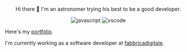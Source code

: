 <p align="center">
  Hi there 👋
  I'm an astronomer trying his best to be a good developer.
</p>

<p align="center">
    <img src="https://img.shields.io/badge/JavaScript-323330?style=for-the-badge&logo=javascript&logoColor=F7DF1E" alt="javascript"/>
    <img src="https://img.shields.io/badge/Visual_Studio_Code-0078D4?style=for-the-badge&logo=visual%20studio%20code&logoColor=white" alt="vscode"/>
</p>

Here's my <a href="https://kirilanshelo.github.io/portfolio/">portfolio</a>.

I'm currently working as a software developer at <a href="https://www.fabbricadigitale.com/">fabbricadigitale</a>.
<!--
**Kirilanshelo/Kirilanshelo** is a ✨ _special_ ✨ repository because its `README.md` (this file) appears on your GitHub profile.

Here are some ideas to get you started:

- 🔭 I’m currently working on ...
- 🌱 I’m currently learning ...
- 👯 I’m looking to collaborate on ...
- 🤔 I’m looking for help with ...
- 💬 Ask me about ...
- 📫 How to reach me: ...
- 😄 Pronouns: ...
- ⚡ Fun fact: ...
-->
